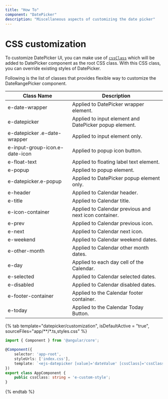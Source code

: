 ```yaml
---
title: "How To"
component: "DatePicker"
description: "Miscellaneous aspects of customizing the date picker"
---
```


# CSS customization

To customize DatePicker UI, you can make use of [`cssClass`](../../api/datepicker#cssclass) which will be added to DatePicker component as the root CSS class. With this CSS class, you can override existing styles of DatePicker.

Following is the list of classes that provides flexible way to customize the DateRangePicker component.

| **Class Name** | **Description** |
| --- | --- |
| e-date-wrapper | Applied to DatePicker wrapper element. |
| e-datepicker |  Applied to input element and DatePicker popup element. |
| e-datepicker .e-date-wrapper | Applied to input element only. |
| e-input-group-icon.e-date-icon | Applied to popup icon button. |
| e-float-text | Applied to floating label text element. |
| e-popup | Applied to popup element. |
| e-datepicker.e-popup | Applied to DatePicker popup element only. |
| e-header | Applied to Calendar header.|
| e-title |Applied to Calendar title. |
| e-icon-container | Applied to Calendar previous and next icon container.|
| e-prev |  Applied to Calendar previous icon.|
| e-next | Applied to Calendar next icon.|
| e-weekend | Applied to Calendar weekend dates.|
| e-other-month |  Applied to Calendar other month dates.|
| e-day | Applied to each day cell of the Calendar.|
| e-selected | Applied to Calendar selected dates.|
| e-disabled | Applied to Calendar disabled dates.|
| e-footer-container | Applied to the Calendar footer container.|
| e-today | Applied to the Calendar Today Button.|

{% tab template="datepicker/customization", isDefaultActive = "true",  sourceFiles="app/**/*.ts,styles.css" %}

```typescript
import { Component } from '@angular/core';

@Component({
    selector: 'app-root',
    styleUrls: ['index.css'],
    template: `<ejs-datepicker [value]='dateValue' [cssClass]='cssClass'  placeholder='Enter date' (renderDayCell)='onRenderCell($event)'></ejs-datepicker>`
})
export class AppComponent {
    public cssClass: string = 'e-custom-style';
}

```

{% endtab %}
